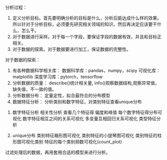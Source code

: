 分析过程：
1. 定义分析目标。首先要明确分析的目标是什么，分析后能达成什么样的效果。所以针对于分析目标，必须要先研究相关领域的知识，然后再决定应该要干什么，怎么干。
2. 对于数据进行采样。对于每一个字段，要保证字段的数据有效，并且和目标正相关。
3. 对于数据的探索。对于数据要进行加工，保证数据的完整性。

对于数据的探索：
1. 有各种数据科学相关库：
数据科学库：pandas，numpy，scipy
可视化库：matplotlib
深度学习库：pytorch，tensorflow
2. 分析数据的质量：
describe()统计相关量, info()观察数据结构,观察异常值，缺失值，不一致的值。
3. 分析数据分布：
定量定性，拟合最符合的分布模型
4. 数据特征分析：
分析类别和数字特征，对类别特征查看unique分布
1) 数字特征分析
 相关性分析
 查看几个特征得 偏度和峰值
 每个数字特征得分布可视化
 数字特征相互之间的关系可视化
 多变量互相回归关系可视化
 类型特征分析

2) unique分布
 类别特征箱形图可视化
 类别特征的小提琴图可视化
 类别特征的柱形图可视化类别
 特征的每个类别频数可视化(count_plot)

过滤处理后的数据，再用套用合适的模型来进行分析。